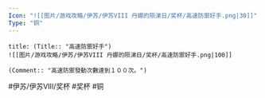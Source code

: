 ```yaml
---
Icon: "![[图片/游戏攻略/伊苏/伊苏VIII 丹娜的陨涕日/奖杯/高速防禦好手.png|30]]"
Type: "铜"
---
```

```ad-common-bronze-trophy
title: (Title:: "高速防禦好手")
![[图片/游戏攻略/伊苏/伊苏VIII 丹娜的陨涕日/奖杯/高速防禦好手.png|100]]

(Comment:: "高速防禦發動次數達到１００次。")
```

#伊苏/伊苏VIII/奖杯 #奖杯 #铜
